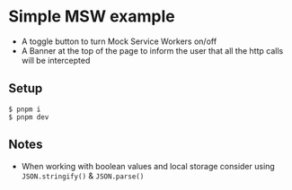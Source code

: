 # Simple MSW example

- A toggle button to turn Mock Service Workers on/off
- A Banner at the top of the page to inform the user that all the http calls will be intercepted


## Setup
```
$ pnpm i
$ pnpm dev
```

## Notes
- When working with boolean values and local storage consider using `JSON.stringify()` & `JSON.parse()`